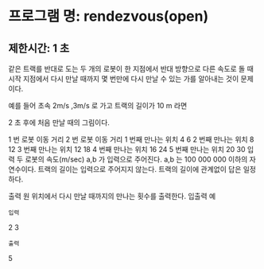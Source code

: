 # 프로그램 명: rendezvous(open)

## 제한시간: 1 초

같은 트랙를 반대로 도는 두 개의 로봇이 한 지점에서 반대 방향으로 다른 속도로 돌 때 시작 지점에서 다시 만날 때까지 몇 번만에 다시 만날 수 있는 가를 알아내는 것이 문제이다.

예를 들어 초속 2m/s ,3m/s 로 가고 트랙의 길이가 10 m 라면



2 초 후에 처음 만날 때의 그림이다.



1 번 로봇 이동 거리	2 번 로봇 이동 거리
1 번째 만나는 위치	4	6
2 번째 만나는 위치	8	12
3 번째 만나는 위치	12	18
4 번째 만나는 위치	16	24
5 번째 만나는 위치	20	30
입력
두 로봇의 속도(m/sec) a,b 가 입력으로 주어진다. a,b 는 100 000 000 이하의 자연수이다.
트랙의 길이는 입력으로 주어지지 않는다. 트랙의 길이에 관계없이 답은 일정하다.

출력
원 위치에서 다시 만날 때까지의 만나는 횟수를 출력한다.
입출력 예

```입력```

2 3

```출력```

5

